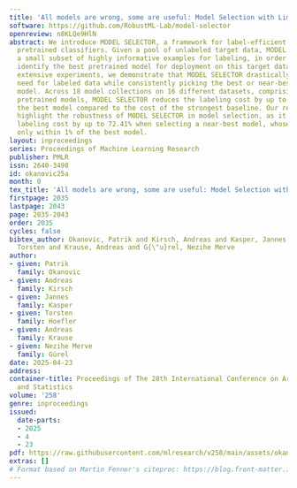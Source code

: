 ```yaml
---
title: 'All models are wrong, some are useful: Model Selection with Limited Labels'
software: https://github.com/RobustML-Lab/model-selector
openreview: n8KLQe9HlN
abstract: We introduce MODEL SELECTOR, a framework for label-efficient selection of
  pretrained classifiers. Given a pool of unlabeled target data, MODEL SELECTOR samples
  a small subset of highly informative examples for labeling, in order to efficiently
  identify the best pretrained model for deployment on this target dataset. Through
  extensive experiments, we demonstrate that MODEL SELECTOR drastically reduces the
  need for labeled data while consistently picking the best or near-best performing
  model. Across 18 model collections on 16 different datasets, comprising over 1,500
  pretrained models, MODEL SELECTOR reduces the labeling cost by up to 94.15% to identify
  the best model compared to the cost of the strongest baseline. Our results further
  highlight the robustness of MODEL SELECTOR in model selection, as it reduces the
  labeling cost by up to 72.41% when selecting a near-best model, whose accuracy is
  only within 1% of the best model.
layout: inproceedings
series: Proceedings of Machine Learning Research
publisher: PMLR
issn: 2640-3498
id: okanovic25a
month: 0
tex_title: 'All models are wrong, some are useful: Model Selection with Limited Labels'
firstpage: 2035
lastpage: 2043
page: 2035-2043
order: 2035
cycles: false
bibtex_author: Okanovic, Patrik and Kirsch, Andreas and Kasper, Jannes and Hoefler,
  Torsten and Krause, Andreas and G{\"u}rel, Nezihe Merve
author:
- given: Patrik
  family: Okanovic
- given: Andreas
  family: Kirsch
- given: Jannes
  family: Kasper
- given: Torsten
  family: Hoefler
- given: Andreas
  family: Krause
- given: Nezihe Merve
  family: Gürel
date: 2025-04-23
address:
container-title: Proceedings of The 28th International Conference on Artificial Intelligence
  and Statistics
volume: '258'
genre: inproceedings
issued:
  date-parts:
  - 2025
  - 4
  - 23
pdf: https://raw.githubusercontent.com/mlresearch/v258/main/assets/okanovic25a/okanovic25a.pdf
extras: []
# Format based on Martin Fenner's citeproc: https://blog.front-matter.io/posts/citeproc-yaml-for-bibliographies/
---
```

